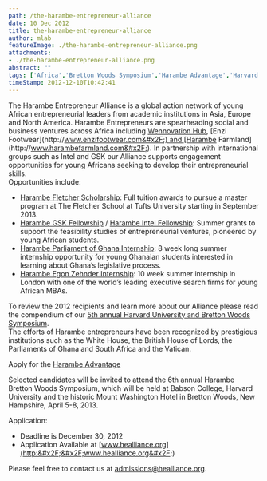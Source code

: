 ```yaml
---
path: /the-harambe-entrepreneur-alliance
date: 10 Dec 2012
title: the-harambe-entrepreneur-alliance
author: mlab
featureImage: ./the-harambe-entrepreneur-alliance.png
attachments: 
- ./the-harambe-entrepreneur-alliance.png
abstract: ""
tags: ['Africa','Bretton Woods Symposium','Harambe Advantage','Harvard University','Scholarship']
timeStamp: 2012-12-10T10:42:41
---
```


The Harambe Entrepreneur Alliance is a global action network of young African entrepreneurial leaders from academic institutions in Asia, Europe and North America. Harambe Entrepreneurs are spearheading social and business ventures across Africa including [Wennovation Hub](http:&#x2F;&#x2F;www.wennovationhub.com&#x2F;), [Enzi Footwear](http:&#x2F;&#x2F;www.enzifootwear.com&#x2F;) and [Harambe Farmland](http:&#x2F;&#x2F;www.harambefarmland.com&#x2F;). In partnership with international groups such as Intel and GSK our Alliance supports engagement opportunities for young Africans seeking to develop their entrepreneurial skills.  
Opportunities include:

*   [Harambe Fletcher Scholarship](http:&#x2F;&#x2F;www.healliance.org&#x2F;Harambe_Fletcher_Scholarship.pdf): Full tuition awards to pursue a master program at The Fletcher School at Tufts University starting in September 2013.
*   [Harambe GSK Fellowship](http:&#x2F;&#x2F;www.healliance.org&#x2F;Harambe_GSK_Fellowship.pdf) &#x2F; [Harambe Intel Fellowship](http:&#x2F;&#x2F;www.healliance.org&#x2F;Harambe_Intel_Fellowship.pdf): Summer grants to support the feasibility studies of entrepreneurial ventures, pioneered by young African students.
*   [Harambe Parliament of Ghana Internship](http:&#x2F;&#x2F;www.healliance.org&#x2F;Harambe_Parliament_of_Ghana_Internship.pdf): 8 week long summer internship opportunity for young Ghanaian students interested in learning about Ghana’s legislative process.
*   [Harambe Egon Zehnder Internship](http:&#x2F;&#x2F;www.healliance.org&#x2F;Harambe_Egon_Zehnder_Internship.pdf): 10 week summer internship in London with one of the world’s leading executive search firms for young African MBAs.

To review the 2012 recipients and learn more about our Alliance please read the compendium of our [5th annual Harvard University and Bretton Woods Symposium](http:&#x2F;&#x2F;www.healliance.org&#x2F;HBWS_V_Compendium.pdf).  
The efforts of Harambe entrepreneurs have been recognized by prestigious institutions such as the White House, the British House of Lords, the Parliaments of Ghana and South Africa and the Vatican.

Apply for the [Harambe Advantage](http:&#x2F;&#x2F;www.healliance.org&#x2F;HEA_Advantage.pdf)

Selected candidates will be invited to attend the 6th annual Harambe Bretton Woods Symposium, which will be held at Babson College, Harvard University and the historic Mount Washington Hotel in Bretton Woods, New Hampshire, April 5-8, 2013.

Application:

*   Deadline is December 30, 2012
*   Application Available at [www.healliance.org](http:&#x2F;&#x2F;www.healliance.org&#x2F;)

Please feel free to contact us at [admissions@healliance.org](mailto:admissions@healliance.org).


